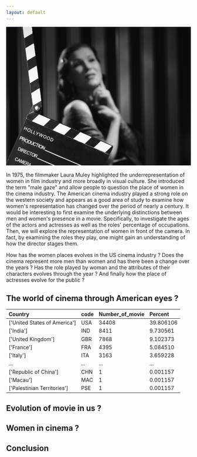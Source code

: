 ```yaml
---
layout: default
---
```

![image](/output/Intro.jpg)

In 1975, the filmmaker Laura Muley highlighted the underrepresentation of women in film industry and more broadly in visual culture. She introduced the term "male gaze" and allow people to question the place of women in the cinema industry. The American cinema industry played a strong role on the western society and appears as a good area of study to examine how women's representation has changed over the period of nearly a century. It would be interesting to first examine the underlying distinctions between men and women's presence in a movie. Specifically, to investigate the ages of the actors and actresses as well as the roles' percentage of occupations. Then, we will explore the representation of women in front of the camera. In fact, by examining the roles they play, one might gain an understanding of how the director stages them.

How has the women places evolves in the US cinema industry ? Does the cinema represent more men than women and has there been a change over the years ? Has the role played by woman and the attributes of their characters evolves through the year ? And finally how the place of actresses evolve for the public ?

## The world of cinema through American eyes ?

Country                      |	code |	Number_of_movie |	Percent |
|:---------------------------|:------|:-----------------|:----------|	
['United States of America'] |	USA	 | 34408	        | 39.806106	|
['India']                    |	IND  |	8411	        | 9.730561  |	
['United Kingdom']           |	GBR  |	7868	        | 9.102373  |
['France']                   |	FRA	 | 4395	            | 5.084510  |	
['Italy']                    |	ITA	 | 3163	            | 3.659228	|
...                          |	...	 | ...	            | ...	    |
['Republic of China']        |	CHN	 | 1	            | 0.001157  |	
['Macau']                    |	MAC	 | 1	            | 0.001157	|
['Palestinian Territories']  |	PSE	 | 1	            | 0.001157	|

## Evolution of movie in us ?

## Women in cinema ?

## Conclusion




